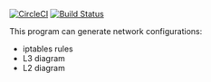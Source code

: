 [![CircleCI](https://circleci.com/gh/evsinev/firewall-config.svg?style=svg)](https://circleci.com/gh/evsinev/firewall-config)
[![Build Status](https://travis-ci.org/evsinev/firewall-config.svg?branch=master)](https://travis-ci.org/evsinev/firewall-config)

This program can generate network configurations:

* iptables rules
* L3 diagram
* L2 diagram
